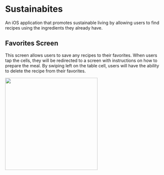 # Sustainabites
An iOS application that promotes sustainable living by allowing users to find recipes using the ingredients they already have. 

## Favorites Screen 
This screen allows users to save any recipes to their favorites. When users tap the cells, they will be redirected to a screen with instructions on how to prepare the meal. By swiping left on the table cell, users will have the ability to delete the recipe from their favorites. 

<img src="https://user-images.githubusercontent.com/40873892/104825095-ad551280-5825-11eb-9027-9cb963206cf4.png" width="300">

